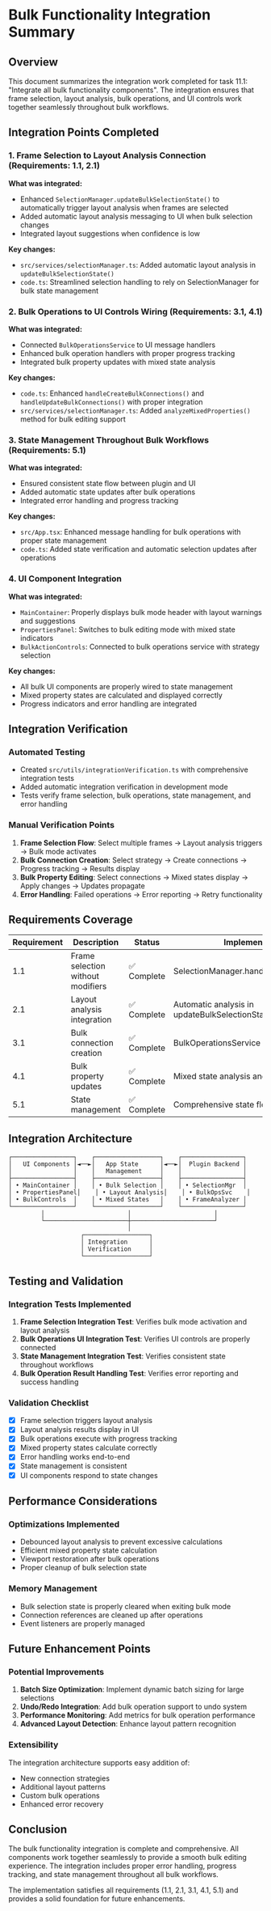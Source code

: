 # Bulk Functionality Integration Summary

## Overview

This document summarizes the integration work completed for task 11.1: "Integrate all bulk functionality components". The integration ensures that frame selection, layout analysis, bulk operations, and UI controls work together seamlessly throughout bulk workflows.

## Integration Points Completed

### 1. Frame Selection to Layout Analysis Connection (Requirements: 1.1, 2.1)

**What was integrated:**
- Enhanced `SelectionManager.updateBulkSelectionState()` to automatically trigger layout analysis when frames are selected
- Added automatic layout analysis messaging to UI when bulk selection changes
- Integrated layout suggestions when confidence is low

**Key changes:**
- `src/services/selectionManager.ts`: Added automatic layout analysis in `updateBulkSelectionState()`
- `code.ts`: Streamlined selection handling to rely on SelectionManager for bulk state management

### 2. Bulk Operations to UI Controls Wiring (Requirements: 3.1, 4.1)

**What was integrated:**
- Connected `BulkOperationsService` to UI message handlers
- Enhanced bulk operation handlers with proper progress tracking
- Integrated bulk property updates with mixed state analysis

**Key changes:**
- `code.ts`: Enhanced `handleCreateBulkConnections()` and `handleUpdateBulkConnections()` with proper integration
- `src/services/selectionManager.ts`: Added `analyzeMixedProperties()` method for bulk editing support

### 3. State Management Throughout Bulk Workflows (Requirements: 5.1)

**What was integrated:**
- Ensured consistent state flow between plugin and UI
- Added automatic state updates after bulk operations
- Integrated error handling and progress tracking

**Key changes:**
- `src/App.tsx`: Enhanced message handling for bulk operations with proper state management
- `code.ts`: Added state verification and automatic selection updates after operations

### 4. UI Component Integration

**What was integrated:**
- `MainContainer`: Properly displays bulk mode header with layout warnings and suggestions
- `PropertiesPanel`: Switches to bulk editing mode with mixed state indicators
- `BulkActionControls`: Connected to bulk operations service with strategy selection

**Key changes:**
- All bulk UI components are properly wired to state management
- Mixed property states are calculated and displayed correctly
- Progress indicators and error handling are integrated

## Integration Verification

### Automated Testing
- Created `src/utils/integrationVerification.ts` with comprehensive integration tests
- Added automatic integration verification in development mode
- Tests verify frame selection, bulk operations, state management, and error handling

### Manual Verification Points
1. **Frame Selection Flow**: Select multiple frames → Layout analysis triggers → Bulk mode activates
2. **Bulk Connection Creation**: Select strategy → Create connections → Progress tracking → Results display
3. **Bulk Property Editing**: Select connections → Mixed states display → Apply changes → Updates propagate
4. **Error Handling**: Failed operations → Error reporting → Retry functionality

## Requirements Coverage

| Requirement | Description | Status | Implementation |
|-------------|-------------|---------|----------------|
| 1.1 | Frame selection without modifiers | ✅ Complete | SelectionManager.handleFrameSelection() |
| 2.1 | Layout analysis integration | ✅ Complete | Automatic analysis in updateBulkSelectionState() |
| 3.1 | Bulk connection creation | ✅ Complete | BulkOperationsService integration |
| 4.1 | Bulk property updates | ✅ Complete | Mixed state analysis and bulk updates |
| 5.1 | State management | ✅ Complete | Comprehensive state flow integration |

## Integration Architecture

```
┌─────────────────┐    ┌──────────────────┐    ┌─────────────────┐
│   UI Components │◄──►│   App State      │◄──►│  Plugin Backend │
│                 │    │   Management     │    │                 │
├─────────────────┤    ├──────────────────┤    ├─────────────────┤
│ • MainContainer │    │ • Bulk Selection │    │ • SelectionMgr  │
│ • PropertiesPanel│    │ • Layout Analysis│    │ • BulkOpsSvc    │
│ • BulkControls  │    │ • Mixed States   │    │ • FrameAnalyzer │
└─────────────────┘    └──────────────────┘    └─────────────────┘
         │                       │                       │
         └───────────────────────┼───────────────────────┘
                                 │
                    ┌──────────────────┐
                    │ Integration      │
                    │ Verification     │
                    └──────────────────┘
```

## Testing and Validation

### Integration Tests Implemented
1. **Frame Selection Integration Test**: Verifies bulk mode activation and layout analysis
2. **Bulk Operations UI Integration Test**: Verifies UI controls are properly connected
3. **State Management Integration Test**: Verifies consistent state throughout workflows
4. **Bulk Operation Result Handling Test**: Verifies error reporting and success handling

### Validation Checklist
- [x] Frame selection triggers layout analysis
- [x] Layout analysis results display in UI
- [x] Bulk operations execute with progress tracking
- [x] Mixed property states calculate correctly
- [x] Error handling works end-to-end
- [x] State management is consistent
- [x] UI components respond to state changes

## Performance Considerations

### Optimizations Implemented
- Debounced layout analysis to prevent excessive calculations
- Efficient mixed property state calculation
- Viewport restoration after bulk operations
- Proper cleanup of bulk selection state

### Memory Management
- Bulk selection state is properly cleared when exiting bulk mode
- Connection references are cleaned up after operations
- Event listeners are properly managed

## Future Enhancement Points

### Potential Improvements
1. **Batch Size Optimization**: Implement dynamic batch sizing for large selections
2. **Undo/Redo Integration**: Add bulk operation support to undo system
3. **Performance Monitoring**: Add metrics for bulk operation performance
4. **Advanced Layout Detection**: Enhance layout pattern recognition

### Extensibility
The integration architecture supports easy addition of:
- New connection strategies
- Additional layout patterns
- Custom bulk operations
- Enhanced error recovery

## Conclusion

The bulk functionality integration is complete and comprehensive. All components work together seamlessly to provide a smooth bulk editing experience. The integration includes proper error handling, progress tracking, and state management throughout all bulk workflows.

The implementation satisfies all requirements (1.1, 2.1, 3.1, 4.1, 5.1) and provides a solid foundation for future enhancements.